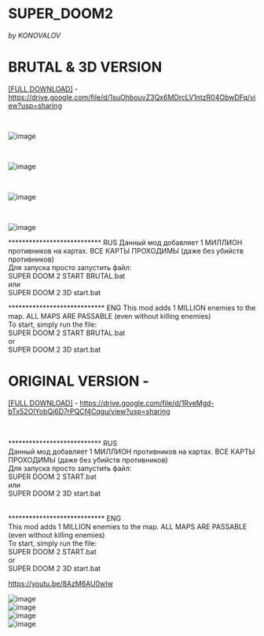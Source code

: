 # SUPER_DOOM2
<p><em>by KONOVALOV</em></p>

# BRUTAL & 3D VERSION

[[FULL DOWNLOAD]](https://drive.google.com/file/d/1suOhbouvZ3Qx6MDrcLV1ntzR04ObwDFq/view?usp=sharing) - https://drive.google.com/file/d/1suOhbouvZ3Qx6MDrcLV1ntzR04ObwDFq/view?usp=sharing

<br>

![image](https://github.com/user-attachments/assets/43d334e8-354f-4cc4-8e7a-43c55d828beb)

<br>


![image](https://github.com/user-attachments/assets/ac8b9186-29a9-4f44-9347-de794ad656bf)

<br>

![image](https://github.com/user-attachments/assets/574e165b-7980-4475-ac7b-9ac4a8b88d4b)

<br>

![image](https://github.com/user-attachments/assets/dbc46514-7c2b-4689-baf5-2d8a3dee5650)



*************************** RUS
Данный мод добавляет 1 МИЛЛИОН противников на картах. ВСЕ КАРТЫ ПРОХОДИМЫ (даже без убийств противников) <br>
Для запуска просто запустить файл: <br>
SUPER DOOM 2 START BRUTAL.bat <br>
или <br>
SUPER DOOM 2 3D start.bat <br>


**************************** ENG
This mod adds 1 MILLION enemies to the map. ALL MAPS ARE PASSABLE (even without killing enemies)  <br>
To start, simply run the file:  <br>
SUPER DOOM 2 START BRUTAL.bat   <br>
or  <br>
SUPER DOOM 2 3D start.bat  <br>

# ORIGINAL VERSION - 
[[FULL DOWNLOAD]](https://drive.google.com/file/d/1RveMgd-bTx52OIYobQj6D7rPQCf4Cqgu/view?usp=sharing) - https://drive.google.com/file/d/1RveMgd-bTx52OIYobQj6D7rPQCf4Cqgu/view?usp=sharing
<br>
<br>


<br> *************************** RUS <br>
Данный мод добавляет 1 МИЛЛИОН противников на картах. ВСЕ КАРТЫ ПРОХОДИМЫ (даже без убийств противников) <br>
Для запуска просто запустить файл: <br>
SUPER DOOM 2 START.bat <br>
или <br>
SUPER DOOM 2 3D start.bat  <br>
<br>
<br> **************************** ENG <br>
This mod adds 1 MILLION enemies to the map. ALL MAPS ARE PASSABLE (even without killing enemies) <br>
To start, simply run the file: <br>
SUPER DOOM 2 START.bat <br>
or <br>
SUPER DOOM 2 3D start.bat <br>

https://youtu.be/8AzM6AU0wIw

![image](https://github.com/user-attachments/assets/fae00d7e-9155-4767-b846-f23c789cd300)
<br>
![image](https://github.com/user-attachments/assets/5729da84-9f8f-42ee-a170-51e5da37faed)
<br>
![image](https://github.com/user-attachments/assets/cb81e881-9529-411a-9894-4e662c396d70)
<br>
![image](https://github.com/user-attachments/assets/fe35c119-a596-4f68-a8e4-720b3d4d17c7)




